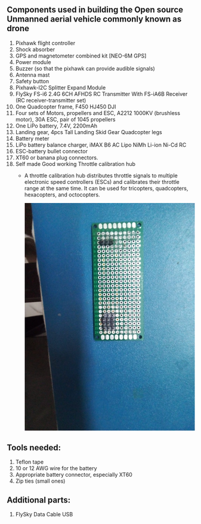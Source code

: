 
Components used in building the Open source Unmanned aerial vehicle commonly known as drone
--------------------------------------------------------------------------------------------

1. Pixhawk flight controller
2. Shock absorber
3. GPS and magnetometer combined kit [NEO-6M GPS]
4. Power module
5. Buzzer (so that the pixhawk can provide audible signals)
6. Antenna mast
7. Safety button
8. Pixhawk-I2C Splitter Expand Module
9. FlySky FS-i6 2.4G 6CH AFHDS RC Transmitter With FS-iA6B Receiver (RC receiver-transmitter set)
10. One Quadcopter frame, F450 HJ450 DJI
11. Four sets of Motors, propellers and ESC, A2212 1000KV (brushless motor), 30A ESC, pair of 1045 propellers
12. One LiPo battery, 7.4V, 2200mAh
13. Landing gear, 4pcs Tall Landing Skid Gear Quadcopter legs
14. Battery meter
15. LiPo battery balance charger, iMAX B6 AC Lipo NiMh Li-ion Ni-Cd RC
16. ESC-battery bullet connector
17. XT60 or banana plug connectors.
18. Self made Good working Throttle calibration hub
    - A throttle calibration hub distributes throttle signals to multiple electronic speed controllers (ESCs) and
      calibrates their throttle range at the same time. It can be used for tricopters, quadcopters, hexacopters, and octocopters.

      ![Alt text](https://github.com/abhay498/drone_uav/blob/main/Throttle_calibration_hub_front.jpeg)
            
Tools needed:
--------------------------------------------------------------------------------------------

1. Teflon tape
2. 10 or 12 AWG wire for the battery
3. Appropriate battery connector, especially XT60
4. Zip ties (small ones)

Additional parts:
--------------------------------------------------------------------------------------------

1. FlySky Data Cable USB
